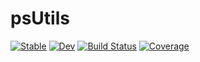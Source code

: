# psUtils

[![Stable](https://img.shields.io/badge/docs-stable-blue.svg)](https://johnnychen94.github.io/psUtils.jl/stable)
[![Dev](https://img.shields.io/badge/docs-dev-blue.svg)](https://johnnychen94.github.io/psUtils.jl/dev)
[![Build Status](https://github.com/johnnychen94/psUtils.jl/workflows/CI/badge.svg)](https://github.com/johnnychen94/psUtils.jl/actions)
[![Coverage](https://codecov.io/gh/johnnychen94/psUtils.jl/branch/master/graph/badge.svg)](https://codecov.io/gh/johnnychen94/psUtils.jl)
